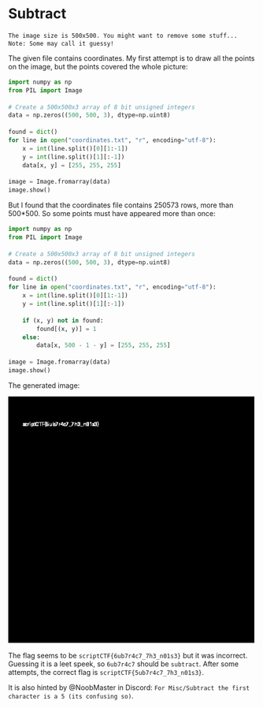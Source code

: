 # Subtract

```
The image size is 500x500. You might want to remove some stuff... Note: Some may call it guessy!
```

The given file contains coordinates. My first attempt is to draw all the points on the image, but the points covered the whole picture:

```python
import numpy as np
from PIL import Image

# Create a 500x500x3 array of 8 bit unsigned integers
data = np.zeros((500, 500, 3), dtype=np.uint8)

found = dict()
for line in open("coordinates.txt", "r", encoding="utf-8"):
    x = int(line.split()[0][1:-1])
    y = int(line.split()[1][:-1])
    data[x, y] = [255, 255, 255]

image = Image.fromarray(data)
image.show()
```

But I found that the coordinates file contains 250573 rows, more than 500*500. So some points must have appeared more than once:

```python
import numpy as np
from PIL import Image

# Create a 500x500x3 array of 8 bit unsigned integers
data = np.zeros((500, 500, 3), dtype=np.uint8)

found = dict()
for line in open("coordinates.txt", "r", encoding="utf-8"):
    x = int(line.split()[0][1:-1])
    y = int(line.split()[1][:-1])

    if (x, y) not in found:
        found[(x, y)] = 1
    else:
        data[x, 500 - 1 - y] = [255, 255, 255]

image = Image.fromarray(data)
image.show()
```

The generated image:

![](subtract.png)

The flag seems to be `scriptCTF{6ub7r4c7_7h3_n01s3}` but it was incorrect. Guessing it is a leet speek, so `6ub7r4c7` should be `subtract`. After some attempts, the correct flag is `scriptCTF{5ub7r4c7_7h3_n01s3}`.

It is also hinted by @NoobMaster in Discord: `For Misc/Subtract the first character is a 5 (its confusing so)`.

